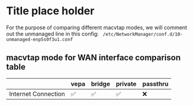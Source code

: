 # Title place holder

For the purpose of comparing different macvtap modes, we will comment out the unmanaged line in this config: ` /etc/NetworkManager/conf.d/10-unmanaged-enp5s0f3u1.conf`

## macvtap mode for WAN interface comparison table

|    | vepa | bridge | private | passthru |
|:--|:-----|:-------|:--------|:-------- |
| Internet Connection | ✅ | ✅ | ✅ | ❌ |
